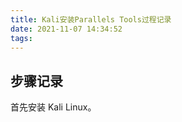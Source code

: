 ```yaml
---
title: Kali安装Parallels Tools过程记录
date: 2021-11-07 14:34:52
tags:
---
```


## 步骤记录

首先安装 Kali Linux。

